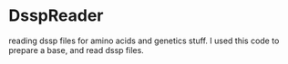 DsspReader
==========

reading dssp files for amino acids and genetics stuff. I used this code to prepare a base, and read dssp files.
